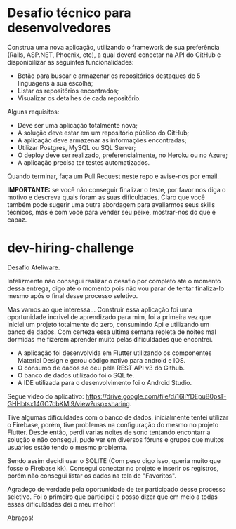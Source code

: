 # Desafio técnico para desenvolvedores

Construa uma nova aplicação, utilizando o framework de sua preferência (Rails, ASP.NET, Phoenix, etc), a qual deverá conectar na API do GitHub e disponibilizar as seguintes funcionalidades:

- Botão para buscar e armazenar os repositórios destaques de 5 linguagens à sua escolha;
- Listar os repositórios encontrados;
- Visualizar os detalhes de cada repositório.

Alguns requisitos:

- Deve ser uma aplicação totalmente nova;
- A solução deve estar em um repositório público do GitHub;
- A aplicação deve armazenar as informações encontradas;
- Utilizar Postgres, MySQL ou SQL Server;
- O deploy deve ser realizado, preferencialmente, no Heroku ou no Azure;
- A aplicação precisa ter testes automatizados.

Quando terminar, faça um Pull Request neste repo e avise-nos por email.

**IMPORTANTE:** se você não conseguir finalizar o teste, por favor nos diga o motivo e descreva quais foram as suas dificuldades. Claro que você também pode sugerir uma outra abordagem para avaliarmos seus skills técnicos, mas é com você para vender seu peixe, mostrar-nos do que é capaz.
# dev-hiring-challenge

Desafio Ateliware.

  Infelizmente não consegui realizar o desafio por completo até o momento dessa entrega, digo até o momento pois não vou parar de tentar finaliza-lo mesmo após o final desse processo seletivo.

  Mas vamos ao que interessa... Construir essa aplicação foi uma oportunidade incrivel de aprendizado para mim, foi a primeira vez que iniciei um projeto totalmente do zero, consumindo Api e utilizando um banco de dados. Com certeza essa ultima semana repleta de noites mal dormidas me fizerem aprender muito pelas dificuldades que encontrei.

 - A aplicação foi desenvolvida em Flutter utilizando os componentes Material Design e gerou código nativo para android e IOS.
 - O consumo de dados se deu pela REST API v3 do Github.
 - O banco de dados utilizado foi o SQLite.
 - A IDE utilizada para o desenvolvimento foi o Android Studio.
 
 Segue video do aplicativo: https://drive.google.com/file/d/16IlYDEpuB0psT-GHHbtsx14GC7cbKMI9/view?usp=sharing.
 
  Tive algumas dificuldades com o banco de dados, inicialmente tentei utilizar o Firebase, porém, tive problemas na configuração do mesmo no projeto Flutter. Desde então, perdi varias noites de sono tentando encontarr a solução e não consegui, pude ver em diversos fóruns e grupos que muitos usuários estão tendo o mesmo problema.

  Sendo assim decidi usar o SQLITE (Com peso digo isso, queria muito que fosse o Firebase kk). Consegui conectar no projeto e inserir os registros, porém não consegui listar os dados na tela de "Favoritos". 

  Agradeço de verdade pela oportunidade de ter participado desse processo seletivo. Foi o primeiro que participei e posso dizer que em meio a todas essas dificuldades dei o meu melhor! 

Abraços!
